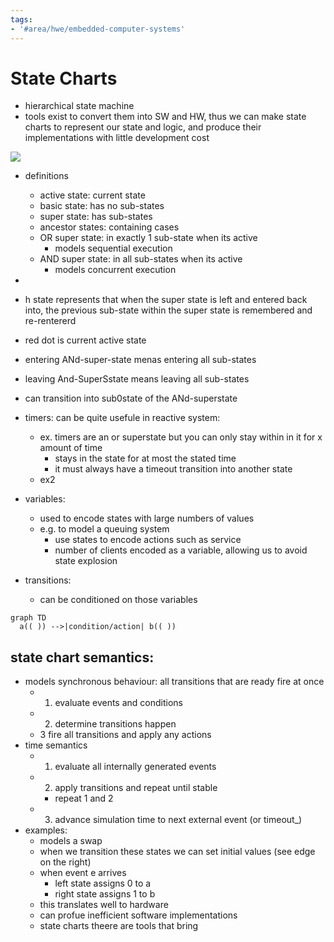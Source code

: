 ```yaml
---
tags:
- '#area/hwe/embedded-computer-systems'
---
```


# State Charts

- hierarchical state machine
- tools exist to convert them into SW and HW, thus we can make state charts to represent our state and logic, and produce their implementations with little development cost

![](Pasted%20image%2020240415121931.png)

- definitions

  - active state: current state
  - basic state: has no sub-states
  - super state: has sub-states
  - ancestor states: containing cases
  - OR super state: in exactly 1 sub-state when its active
    - models sequential execution
  - AND super state: in all sub-states when its active
    - models concurrent execution

-

- h state represents that when the super state is left and entered back into, the previous sub-state within the super state is remembered and re-rentererd

- red dot is current active state

- entering ANd-super-state menas entering all sub-states

- leaving And-SuperSstate means leaving all sub-states

- can transition into sub0state of the ANd-superstate

- timers: can be quite usefule in reactive system:

  - ex. timers are an or superstate but you can only stay within in it for x amount of time
    - stays in the state for at most the stated time
    - it must always have a timeout transition into another state
  - ex2

- variables:

  - used to encode states with large numbers of values
  - e.g. to model a queuing system
    - use states to encode actions such as service
    - number of clients encoded as a variable, allowing us to avoid state explosion

- transitions:

  - can be conditioned on those variables

```mermaid
graph TD
  a(( )) -->|condition/action| b(( ))
```

## state chart semantics:

- models synchronous behaviour: all transitions that are ready fire at once
  - 1. evaluate events and conditions
  - 2. determine transitions happen
  - 3 fire all transitions and apply any actions
- time semantics
  - 1. evaluate all internally generated events
  - 2. apply transitions and repeat until stable
    - repeat 1 and 2
  - 3. advance simulation time to next external event (or timeout\_)
- examples:
  - models a swap
  - when we transition these states we can set initial values (see edge on the right)
  - when event e arrives
    - left state assigns 0 to a
    - right state assigns 1 to b
  - this translates well to hardware
  - can profue inefficient software implementations
  - state charts theere are tools that bring